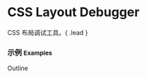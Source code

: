 # CSS Layout Debugger

CSS 布局调试工具。{ .lead }

### 示例 <small>Examples</small>

<div class="bs-example">
    <div class="content">
        <div bx-name="components/css-layout-debugger" class="btn btn-default">Outline</div>
    </div>
</div>

